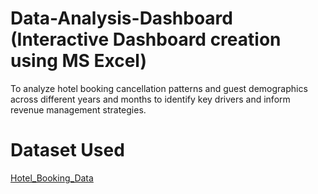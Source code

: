 # Data-Analysis-Dashboard (Interactive Dashboard creation using MS Excel)
To analyze hotel booking cancellation patterns and guest demographics across different years and months to identify key drivers and inform revenue management strategies.

# Dataset Used
<a href="https://github.com/Gulshan394/Data-Analysis-Dashboard/blob/main/Hotel_Booking.xlsx">Hotel_Booking_Data</a>
